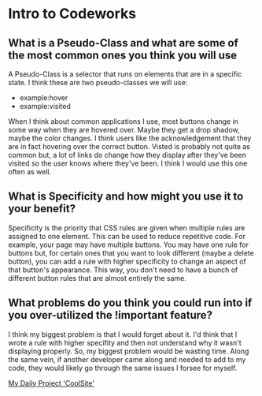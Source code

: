 # Intro to Codeworks
## What is a Pseudo-Class and what are some of the most common ones you think you will use
A Pseudo-Class is a selector that runs on elements that are in a specific state. I think these are two pseudo-classes we will use:
* example:hover
* example:visited

When I think about common applications I use, most buttons change in some way when they are hovered over. Maybe they get a drop shadow, maybe the color changes. I think users like the acknowledgement that they are in fact hovering over the correct button. Visted is probably not quite as common but, a lot of links do change how they display after they've been visited so the user knows where they've been. I think I would use this one often as well.
## What is Specificity and how might you use it to your benefit?
Specificity is the priority that CSS rules are given when multiple rules are assigned to one element. This can be used to reduce repetitive code. For example, your page may have multiple buttons. You may have one rule for buttons but, for certain ones that you want to look different (maybe a delete button), you can add a rule with higher specificity to change an aspect of that button's appearance. This way, you don't need to have a bunch of different button rules that are almost entirely the same.
## What problems do you think you could run into if you over-utilized the !important feature?
I think my biggest problem is that I would forget about it. I'd think that I wrote a rule with higher specifity and then not understand why it wasn't displaying properly. So, my biggest problem would be wasting time. Along the same vein, if another developer came along and needed to add to my code, they would likely go through the same issues I forsee for myself.


[My Daily Project 'CoolSite'](https://amanda-rice.github.io/CoolSite/)